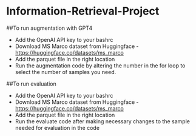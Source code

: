 # Information-Retrieval-Project

##To run augmentation with GPT4

- Add the OpenAI API key to your bashrc
- Download MS Marco dataset from Huggingface - https://huggingface.co/datasets/ms_marco
- Add the parquet file in the right location
- Run the augmentation code by altering the number in the for loop to select the number of samples you need.

##To run evaluation

- Add the OpenAI API key to your bashrc
- Download MS Marco dataset from Huggingface - https://huggingface.co/datasets/ms_marco
- Add the parquet file in the right location
- Run the evaluate code after making necessary changes to the sample needed for evaluation in the code 
